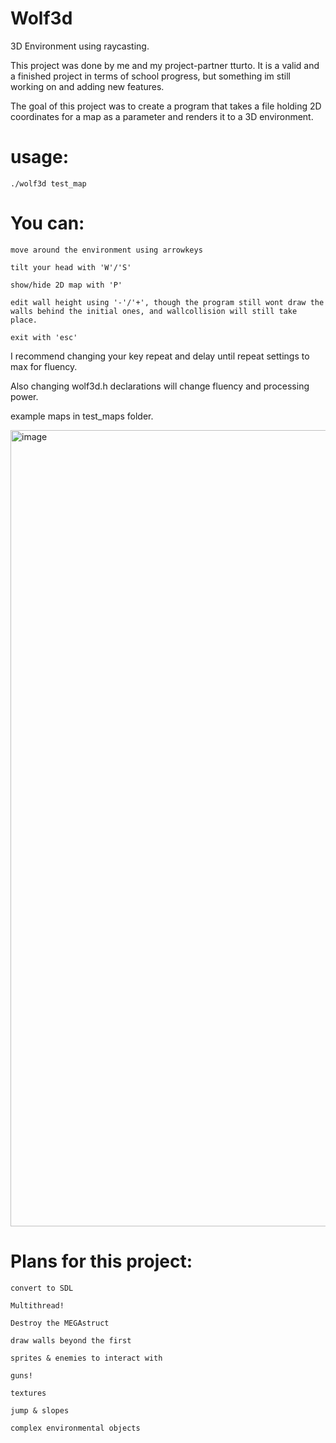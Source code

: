 # Wolf3d
3D Environment using raycasting.

This project was done by me and my project-partner tturto.
It is a valid and a finished project in terms of school progress, but something im still working on and adding new features.


The goal of this project was to create a program that takes a file holding 2D coordinates for a map as a parameter and renders it to a 3D environment.

# usage: 
    ./wolf3d test_map

# You can:

    move around the environment using arrowkeys

    tilt your head with 'W'/'S'
    
    show/hide 2D map with 'P'
    
    edit wall height using '-'/'+', though the program still wont draw the walls behind the initial ones, and wallcollision will still take place.
    
    exit with 'esc'

I recommend changing your key repeat and delay until repeat settings to max for fluency.

Also changing wolf3d.h declarations will change fluency and processing power.

example maps in test_maps folder.

<img width="1274" alt="image" src="https://user-images.githubusercontent.com/58728833/210236497-543a2bdd-9616-420d-ac75-91a22661fa0a.png">

# Plans for this project:

    convert to SDL
    
    Multithread!
    
    Destroy the MEGAstruct
    
    draw walls beyond the first
    
    sprites & enemies to interact with
    
    guns!
    
    textures
    
    jump & slopes
    
    complex environmental objects
